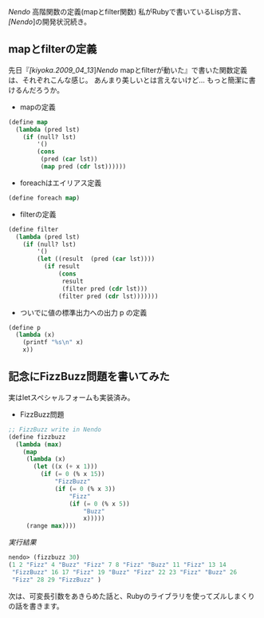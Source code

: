 *Nendo* 高階関数の定義(mapとfilter関数)
私がRubyで書いているLisp方言、 *[Nendo*]の開発状況続き。

## mapとfilterの定義
先日『*[kiyoka.2009_04_13*]*Nendo* mapとfilterが動いた』で書いた関数定義は、それぞれこんな感じ。
あんまり美しいとは言えないけど... もっと簡潔に書けるんだろうか。

- mapの定義
```lisp
(define map
  (lambda (pred lst)
    (if (null? lst)
        '()
        (cons
         (pred (car lst))
         (map pred (cdr lst))))))
```

- foreachはエイリアス定義
```lisp
(define foreach map)
```

- filterの定義
```lisp
(define filter
  (lambda (pred lst)
    (if (null? lst)
        '()
        (let ((result  (pred (car lst))))
          (if result
              (cons
               result
               (filter pred (cdr lst)))
              (filter pred (cdr lst)))))))
```

- ついでに値の標準出力への出力 p の定義
```lisp
(define p
  (lambda (x)
    (printf "%s\n" x)
    x))
```

## 記念にFizzBuzz問題を書いてみた
実はletスペシャルフォームも実装済み。

- FizzBuzz問題
```lisp
;; FizzBuzz write in Nendo
(define fizzbuzz
  (lambda (max)
    (map
     (lambda (x)
       (let ((x (+ x 1)))
         (if (= 0 (% x 15))
             "FizzBuzz"
             (if (= 0 (% x 3))
                 "Fizz"
                 (if (= 0 (% x 5))
                     "Buzz"
                     x)))))
     (range max))))
```
*実行結果*
```lisp
nendo> (fizzbuzz 30)
(1 2 "Fizz" 4 "Buzz" "Fizz" 7 8 "Fizz" "Buzz" 11 "Fizz" 13 14
 "FizzBuzz" 16 17 "Fizz" 19 "Buzz" "Fizz" 22 23 "Fizz" "Buzz" 26
 "Fizz" 28 29 "FizzBuzz" )
```

次は、可変長引数をあきらめた話と、Rubyのライブラリを使ってズルしまくりの話を書きます。
